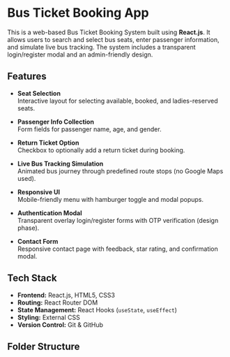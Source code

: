 # Bus Ticket Booking App

This is a web-based Bus Ticket Booking System built using **React.js**. It allows users to search and select bus seats, enter passenger information, and simulate live bus tracking. The system includes a transparent login/register modal and an admin-friendly design.

## Features

- **Seat Selection**  
  Interactive layout for selecting available, booked, and ladies-reserved seats.

- **Passenger Info Collection**  
  Form fields for passenger name, age, and gender.

- **Return Ticket Option**  
  Checkbox to optionally add a return ticket during booking.

- **Live Bus Tracking Simulation**  
  Animated bus journey through predefined route stops (no Google Maps used).

- **Responsive UI**  
  Mobile-friendly menu with hamburger toggle and modal popups.

- **Authentication Modal**  
  Transparent overlay login/register forms with OTP verification (design phase).

- **Contact Form**  
  Responsive contact page with feedback, star rating, and confirmation modal.

## Tech Stack

- **Frontend:** React.js, HTML5, CSS3
- **Routing:** React Router DOM
- **State Management:** React Hooks (`useState`, `useEffect`)
- **Styling:** External CSS
- **Version Control:** Git & GitHub

## Folder Structure

